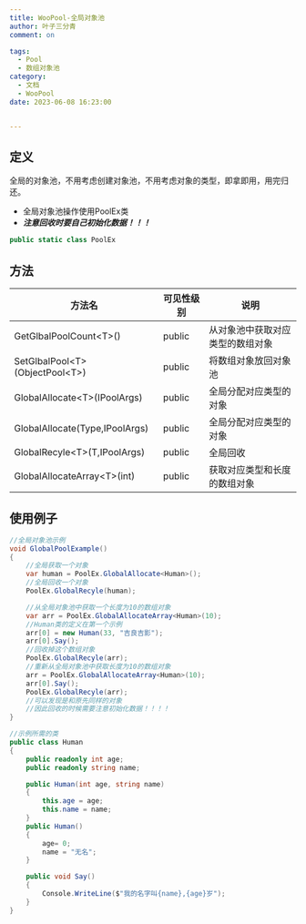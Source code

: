 ```yaml
---
title: WooPool-全局对象池
author: 叶子三分青
comment: on

tags:
  - Pool 
  - 数组对象池
category:
  - 文档
  - WooPool
date: 2023-06-08 16:23:00


---
```


## 定义

全局的对象池，不用考虑创建对象池，不用考虑对象的类型，即拿即用，用完归还。

* 全局对象池操作使用PoolEx类
* ***注意回收时要自己初始化数据！！！***

```csharp
public static class PoolEx
```



## 方法

| 方法名                 | 可见性级别 | 说明                             |
| ---------------------- | ---------- | -------------------------------- |
| GetGlbalPoolCount&lt;T&gt;() | public     | 从对象池中获取对应类型的数组对象 |
| SetGlbalPool&lt;T&gt;(ObjectPool&lt;T&gt;) | public     | 将数组对象放回对象池             |
| GlobalAllocate&lt;T&gt;(IPoolArgs)         | public     | 全局分配对应类型的对象           |
| GlobalAllocate(Type,IPoolArgs) | public | 全局分配对应类型的对象 |
| GlobalRecyle&lt;T&gt;(T,IPoolArgs) | public | 全局回收 |
| GlobalAllocateArray&lt;T&gt;(int) | public | 获取对应类型和长度的数组对象 |



## 使用例子

```csharp
//全局对象池示例
void GlobalPoolExample() 
{
    //全局获取一个对象
    var human = PoolEx.GlobalAllocate<Human>();
    //全局回收一个对象
    PoolEx.GlobalRecyle(human);

    //从全局对象池中获取一个长度为10的数组对象
    var arr = PoolEx.GlobalAllocateArray<Human>(10);
    //Human类的定义在第一个示例
    arr[0] = new Human(33, "吉良吉影");
    arr[0].Say();
    //回收掉这个数组对象
    PoolEx.GlobalRecyle(arr);
    //重新从全局对象池中获取长度为10的数组对象
    arr = PoolEx.GlobalAllocateArray<Human>(10);
    arr[0].Say();
    PoolEx.GlobalRecyle(arr);
    //可以发现是和原先同样的对象
    //因此回收的时候需要注意初始化数据！！！！
}

//示例所需的类
public class Human
{
    public readonly int age;
    public readonly string name;

    public Human(int age, string name)
    {
        this.age = age;
        this.name = name;
    }
    public Human() 
    {
        age= 0;
        name = "无名";
    }

    public void Say()
    {
        Console.WriteLine($"我的名字叫{name},{age}岁");
    }
}
```

